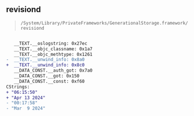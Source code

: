 ## revisiond

> `/System/Library/PrivateFrameworks/GenerationalStorage.framework/revisiond`

```diff

   __TEXT.__oslogstring: 0x27ec
   __TEXT.__objc_classname: 0x1a7
   __TEXT.__objc_methtype: 0x1261
-  __TEXT.__unwind_info: 0x8a0
+  __TEXT.__unwind_info: 0x8c0
   __DATA_CONST.__auth_got: 0x7a0
   __DATA_CONST.__got: 0x150
   __DATA_CONST.__const: 0xf60
CStrings:
+ "06:15:50"
+ "Apr 13 2024"
- "00:17:58"
- "Mar  9 2024"

```
